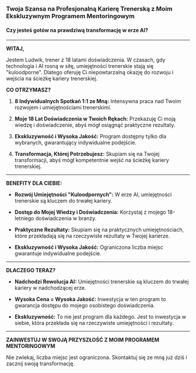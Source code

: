 ### **Twoja Szansa na Profesjonalną Karierę Trenerską z Moim Ekskluzywnym Programem Mentoringowym**

#### **Czy jesteś gotów na prawdziwą transformację w erze AI?**

---

**WITAJ,**

Jestem Ludwik, trener z 18 latami doświadczenia. W czasach, gdy technologia i AI rosną w siłę, umiejętności trenerskie stają się "kuloodporne". Dlatego oferuję Ci niepowtarzalną okazję do rozwoju i wejścia na ścieżkę kariery trenerskiej.

**CO OTRZYMASZ?**

1. **8 Indywidualnych Spotkań 1:1 ze Mną:** Intensywna praca nad Twoim rozwojem i umiejętnościami trenerskimi.
    
2. **Moje 18 Lat Doświadczenia w Twoich Rękach:** Przekazuję Ci moją wiedzę i doświadczenie, abyś mógł osiągnąć praktyczne rezultaty.
    
3. **Ekskluzywność i Wysoka Jakość:** Program dostępny tylko dla wybranych, gwarantujący indywidualne podejście.
    
4. **Transformacja, Której Potrzebujesz:** Skupiam się na Twojej transformacji, abyś mógł kompetentnie wejść na ścieżkę kariery trenerskiej.
    

---

**BENEFITY DLA CIEBIE:**

- **Rozwój Umiejętności "Kuloodpornych":** W erze AI, umiejętności trenerskie są kluczem do trwałej kariery.
    
- **Dostęp do Mojej Wiedzy i Doświadczenia:** Korzystaj z mojego 18-letniego doświadczenia w branży.
    
- **Praktyczne Rezultaty:** Skupiam się na praktycznych umiejętnościach, które przekładają się na rzeczywiste rezultaty w Twojej karierze.
    
- **Ekskluzywność i Wysoka Jakość:** Ograniczona liczba miejsc gwarantuje indywidualne podejście.
    

---

**DLACZEGO TERAZ?**

- **Nadchodzi Rewolucja AI:** Umiejętności trenerskie są kluczem do trwałej kariery w nadchodzącej erze.
    
- **Wysoka Cena = Wysoka Jakość:** Inwestycja w ten program to gwarancja dostępu do mojego osobistego doświadczenia.
    
- **Ekskluzywność:** To nie jest program dla każdego. Jest to inwestycja w siebie, która przekłada się na rzeczywiste umiejętności i rezultaty.
    

---

**ZAINWESTUJ W SWOJĄ PRZYSZŁOŚĆ Z MOIM PROGRAMEM MENTORINGOWYM**

Nie zwlekaj, liczba miejsc jest ograniczona. Skontaktuj się ze mną już dziś i zacznij swoją transformację.